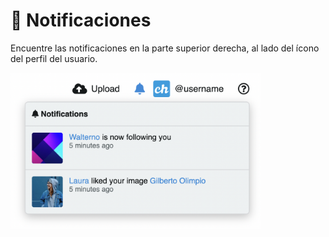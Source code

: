 # 🔔 Notificaciones

Encuentre las notificaciones en la parte superior derecha, al lado del ícono del perfil del usuario.

<img class="media-screen" src="../../src/manual/settings/user/content/notification-ex.png" width="400"/>
